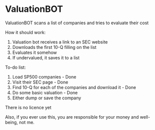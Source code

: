 # ValuationBOT

ValuationBOT scans a list of companies and tries to evaluate their cost

How it should work:
1. Valuation bot receives a link to an SEC website
2. Downloads the first 10-Q filling on the list
3. Evaluates it somehow
4. If undervalued, it saves it to a list

To-do list:
1. Load SP500 companies - Done
2. Visit their SEC page - Done
3. Find 10-Q for each of the companies and download it - Done
4. Do some basic valuation - Done
5. Either dump or save the company

There is no licence yet

Also, if you ever use this, you are responsible for your money and well-being, not me.
